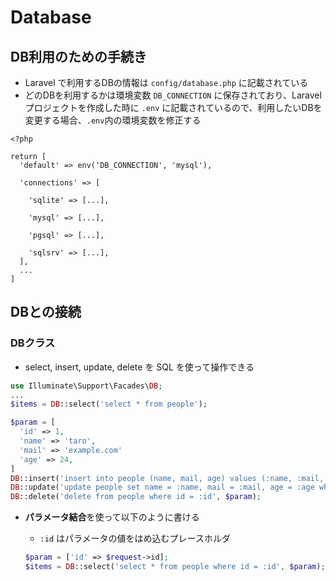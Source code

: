 # Database

## DB利用のための手続き

- Laravel で利用するDBの情報は `config/database.php` に記載されている
- どのDBを利用するかは環境変数 `DB_CONNECTION` に保存されており、Laravel プロジェクトを作成した時に `.env` に記載されているので、利用したいDBを変更する場合、`.env`内の環境変数を修正する

```php:config/database.php
<?php

return [
  'default' => env('DB_CONNECTION', 'mysql'),

  'connections' => [

    'sqlite' => [...],

    'mysql' => [...],

    'pgsql' => [...],

    'sqlsrv' => [...],
  ],
  ...
]
```

## DBとの接続

### DBクラス

- select, insert, update, delete を SQL を使って操作できる

```php
use Illuminate\Support\Facades\DB;
...
$items = DB::select('select * from people');

$param = [
  'id' => 1,
  'name' => 'taro',
  'mail' => 'example.com'
  'age' => 24,
]
DB::insert('insert into people (name, mail, age) values (:name, :mail, :age)', $param);
DB::update('update people set name = :name, mail = :mail, age = :age where id = :id', $param);
DB::delete('delete from people where id = :id', $param);
```

- **パラメータ結合**を使って以下のように書ける
  - `:id` はパラメータの値をはめ込むプレースホルダ

  ```php
  $param = ['id' => $request->id];
  $items = DB::select('select * from people where id = :id', $param);
  ```
